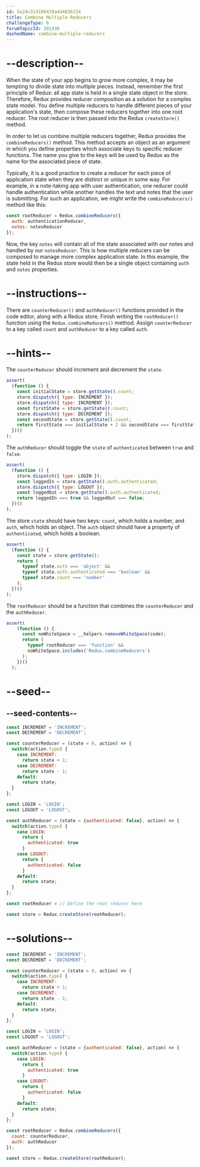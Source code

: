 ```yaml
---
id: 5a24c314108439a4d4036154
title: Combine Multiple Reducers
challengeType: 6
forumTopicId: 301436
dashedName: combine-multiple-reducers
---
```


# --description--

When the state of your app begins to grow more complex, it may be tempting to divide state into multiple pieces. Instead, remember the first principle of Redux: all app state is held in a single state object in the store. Therefore, Redux provides reducer composition as a solution for a complex state model. You define multiple reducers to handle different pieces of your application's state, then compose these reducers together into one root reducer. The root reducer is then passed into the Redux `createStore()` method.

In order to let us combine multiple reducers together, Redux provides the `combineReducers()` method. This method accepts an object as an argument in which you define properties which associate keys to specific reducer functions. The name you give to the keys will be used by Redux as the name for the associated piece of state.

Typically, it is a good practice to create a reducer for each piece of application state when they are distinct or unique in some way. For example, in a note-taking app with user authentication, one reducer could handle authentication while another handles the text and notes that the user is submitting. For such an application, we might write the `combineReducers()` method like this:

```js
const rootReducer = Redux.combineReducers({
  auth: authenticationReducer,
  notes: notesReducer
});
```

Now, the key `notes` will contain all of the state associated with our notes and handled by our `notesReducer`. This is how multiple reducers can be composed to manage more complex application state. In this example, the state held in the Redux store would then be a single object containing `auth` and `notes` properties.

# --instructions--

There are `counterReducer()` and `authReducer()` functions provided in the code editor, along with a Redux store. Finish writing the `rootReducer()` function using the `Redux.combineReducers()` method. Assign `counterReducer` to a key called `count` and `authReducer` to a key called `auth`.

# --hints--

The `counterReducer` should increment and decrement the `state`.

```js
assert(
  (function () {
    const initialState = store.getState().count;
    store.dispatch({ type: INCREMENT });
    store.dispatch({ type: INCREMENT });
    const firstState = store.getState().count;
    store.dispatch({ type: DECREMENT });
    const secondState = store.getState().count;
    return firstState === initialState + 2 && secondState === firstState - 1;
  })()
);
```

The `authReducer` should toggle the `state` of `authenticated` between `true` and `false`.

```js
assert(
  (function () {
    store.dispatch({ type: LOGIN });
    const loggedIn = store.getState().auth.authenticated;
    store.dispatch({ type: LOGOUT });
    const loggedOut = store.getState().auth.authenticated;
    return loggedIn === true && loggedOut === false;
  })()
);
```

The store `state` should have two keys: `count`, which holds a number, and `auth`, which holds an object. The `auth` object should have a property of `authenticated`, which holds a boolean.

```js
assert(
  (function () {
    const state = store.getState();
    return (
      typeof state.auth === 'object' &&
      typeof state.auth.authenticated === 'boolean' &&
      typeof state.count === 'number'
    );
  })()
);
```

The `rootReducer` should be a function that combines the `counterReducer` and the `authReducer`.

```js
assert(
    (function () {
      const noWhiteSpace = __helpers.removeWhiteSpace(code);
      return (
        typeof rootReducer === 'function' &&
        noWhiteSpace.includes('Redux.combineReducers')
      );
    })()
  );
```

# --seed--

## --seed-contents--

```js
const INCREMENT = 'INCREMENT';
const DECREMENT = 'DECREMENT';

const counterReducer = (state = 0, action) => {
  switch(action.type) {
    case INCREMENT:
      return state + 1;
    case DECREMENT:
      return state - 1;
    default:
      return state;
  }
};

const LOGIN = 'LOGIN';
const LOGOUT = 'LOGOUT';

const authReducer = (state = {authenticated: false}, action) => {
  switch(action.type) {
    case LOGIN:
      return {
        authenticated: true
      }
    case LOGOUT:
      return {
        authenticated: false
      }
    default:
      return state;
  }
};

const rootReducer = // Define the root reducer here

const store = Redux.createStore(rootReducer);
```

# --solutions--

```js
const INCREMENT = 'INCREMENT';
const DECREMENT = 'DECREMENT';

const counterReducer = (state = 0, action) => {
  switch(action.type) {
    case INCREMENT:
      return state + 1;
    case DECREMENT:
      return state - 1;
    default:
      return state;
  }
};

const LOGIN = 'LOGIN';
const LOGOUT = 'LOGOUT';

const authReducer = (state = {authenticated: false}, action) => {
  switch(action.type) {
    case LOGIN:
      return {
        authenticated: true
      }
    case LOGOUT:
      return {
        authenticated: false
      }
    default:
      return state;
  }
};

const rootReducer = Redux.combineReducers({
  count: counterReducer,
  auth: authReducer
});

const store = Redux.createStore(rootReducer);
```
